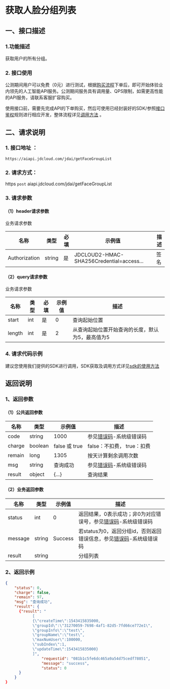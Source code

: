 # 获取人脸分组列表



## 一、接口描述 

### 1.功能描述

获取用户的所有分组。

### 2. 接口使用 

公测期间用户可以免费（0元）进行测试，根据[购买流程](../Pricing/Purchase-Process.md)下单后，即可开始体验业内领先的人工智能API服务。公测期间服务具有调用量、QPS限制，如需更高性能的API服务，请联系客服扩容购买。

使用接口前，需要先完成API的下单购买，然后可使用已经封装好的SDK/参照[接口鉴权](../Operation-Guide/Authentication.md)规则进行相应开发，整体流程详见[调用方法](../Operation-Guide/call-methods.md)  。

## 二、请求说明

### 1. 接口地址 ：

```
https://aiapi.jdcloud.com/jdai/getFaceGroupList
```

### 2. 请求方式：
  
https `post` aiapi.jdcloud.com/jdai/getFaceGroupList

### 3. 请求参数  
 
#### （1）header请求参数
业务请求参数

名称 | 类型 | 必填 | 示例值 | 描述
------|-----|-----|-----|-----
Authorization  | string  | 是  | JDCLOUD2-HMAC-SHA256Credential=access...  | 签名


#### （2）query请求参数
业务请求参数

名称 | 类型 | 必填 | 示例值 | 描述
------|-----|-----|-----|-----
start  | int  | 是  | 0  | 查询起始位置
length  | int  | 是  | 2  | 从查询起始位置开始查询的长度，默认为5，最高值为5


### 4. 请求代码示例
建议您使用我们提供的SDK进行调用，SDK获取及调用方式详见[sdk的使用方法](../Operation-Guide/Use-Sdk.md)
 
## 返回说明

### 1、返回参数
#### （1）公共返回参数

名称 | 类型 | 示例值 | 描述
------|-----|-----|-----
code  | string  | 1000  | 参见[错误码](listGroups-Error-Code.md)-系统级错误码
charge  | boolean  | false 或 true  | false：不扣费， true：扣费
remain  | long  | 1305  | 按天计算剩余调用次数
msg  | string  | 查询成功  | 参见[错误码](listGroups-Error-Code.md)-系统级错误码
result  | object  | {...}  | 查询结果


#### （2）业务返回参数

名称 | 类型 | 示例值 | 描述
------|-----|-----|-----
status  | int  | 0  | 返回结果，0表示成功；非0为对应错误号，参见[错误码](listGroups-Error-Code.md)-系统级错误码
message  | string  | Success  | 若status为0，返回分组id，否则返回错误信息，参见[错误码](listGroups-Error-Code.md)-系统级错误码
result  | string  |   | 分组列表


### 2、返回示例

```Json
{
    "status": 0, 
    "charge": false,
    "remain": 97,
    "msg": "查询成功",
    "result": {
      {"result": "
            [
            {\"createTime\":1543415835000,
            \"groupId\":\"31270059-7698-4af1-82d5-7fd66ce772e1\",
            \"groupInfo\":\"test\",
            \"groupName\":\"test\",
            \"maxNumUser\":100000,
            \"subIndex\":1,
            \"updateTime\":1543415835000}
            ]",
                "requestid": "081b1c5fe6dc465a9a54d75cedf78051",
                "message": "success",
                "status": 0
      }
    }
}
```
